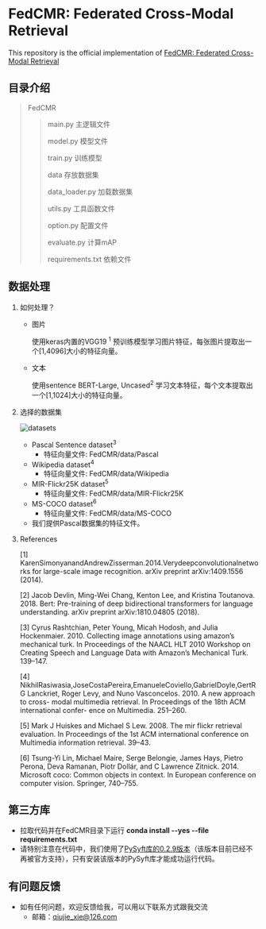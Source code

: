 # FedCMR: Federated Cross-Modal Retrieval  

This repository is the official implementation of [FedCMR: Federated Cross-Modal Retrieval](https://dl.acm.org/doi/10.1145/3404835.3462989)

## 目录介绍

> FedCMR
>
> > main.py 主逻辑文件
> >
> > model.py 模型文件
> >
> > train.py 训练模型
> >
> > data 存放数据集
> >
> > data_loader.py 加载数据集
> >
> > utils.py 工具函数文件
> >
> > option.py 配置文件
> >
> > evaluate.py 计算mAP
> >
> > requirements.txt 依赖文件

## 数据处理

1. 如何处理？

   * 图片

     使用keras内置的VGG19 <sup>1</sup> 预训练模型学习图片特征，每张图片提取出一个[1,4096]大小的特征向量。

   * 文本

     使用sentence BERT-Large, Uncased<sup>2</sup> 学习文本特征，每个文本提取出一个[1,1024]大小的特征向量。

2. 选择的数据集

   ![datasets](https://i.loli.net/2021/07/11/IWSdYeHjLzqZoiM.png)

   + Pascal Sentence dataset<sup>3</sup> 
     - 特征向量文件: FedCMR/data/Pascal
   + Wikipedia dataset<sup>4</sup>
     - 特征向量文件: FedCMR/data/Wikipedia
   + MIR-Flickr25K dataset<sup>5</sup>
     - 特征向量文件: FedCMR/data/MIR-Flickr25K
   + MS-COCO dataset<sup>6</sup>
     - 特征向量文件: FedCMR/data/MS-COCO
   + 我们提供Pascal数据集的特征文件。

3. References

   [1] KarenSimonyanandAndrewZisserman.2014.Verydeepconvolutionalnetworks for large-scale image recognition. arXiv preprint arXiv:1409.1556 (2014).

   [2] Jacob Devlin, Ming-Wei Chang, Kenton Lee, and Kristina Toutanova. 2018. Bert: Pre-training of deep bidirectional transformers for language understanding. arXiv preprint arXiv:1810.04805 (2018).

   [3] Cyrus Rashtchian, Peter Young, Micah Hodosh, and Julia Hockenmaier. 2010. Collecting image annotations using amazon’s mechanical turk. In Proceedings of the NAACL HLT 2010 Workshop on Creating Speech and Language Data with Amazon’s Mechanical Turk. 139–147.

   [4] NikhilRasiwasia,JoseCostaPereira,EmanueleCoviello,GabrielDoyle,GertRG Lanckriet, Roger Levy, and Nuno Vasconcelos. 2010. A new approach to cross- modal multimedia retrieval. In Proceedings of the 18th ACM international confer- ence on Multimedia. 251–260.

   [5] Mark J Huiskes and Michael S Lew. 2008. The mir flickr retrieval evaluation. In Proceedings of the 1st ACM international conference on Multimedia information retrieval. 39–43.

   [6] Tsung-Yi Lin, Michael Maire, Serge Belongie, James Hays, Pietro Perona, Deva Ramanan, Piotr Dollár, and C Lawrence Zitnick. 2014. Microsoft coco: Common objects in context. In European conference on computer vision. Springer, 740–755.

## 第三方库

* 拉取代码并在FedCMR目录下运行 **conda install --yes --file requirements.txt**
* 请特别注意在代码中，我们使用了[PySyft库的0.2.9版本](https://github.com/OpenMined/PySyft/tree/PySyft/syft_0.2.x)（该版本目前已经不再被官方支持），只有安装该版本的PySyft库才能成功运行代码。

## 有问题反馈

* 如有任何问题，欢迎反馈给我，可以用以下联系方式跟我交流
  * 邮箱：<qiujie_xie@126.com>



